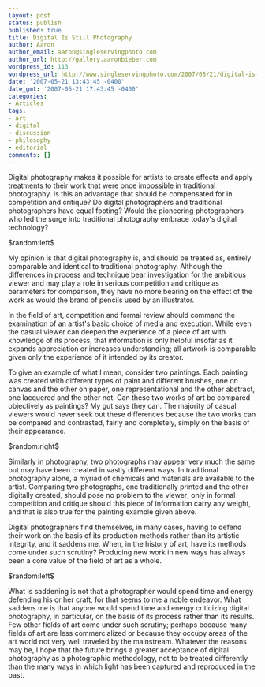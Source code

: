 ```yaml
---
layout: post
status: publish
published: true
title: Digital Is Still Photography
author: Aaron
author_email: aaron@singleservingphoto.com
author_url: http://gallery.aaronbieber.com
wordpress_id: 113
wordpress_url: http://www.singleservingphoto.com/2007/05/21/digital-is-still-photography/
date: '2007-05-21 13:43:45 -0400'
date_gmt: '2007-05-21 17:43:45 -0400'
categories:
- Articles
tags:
- art
- digital
- discussion
- philosophy
- editorial
comments: []
---
```

Digital photography makes it possible for artists to create effects and
apply treatments to their work that were once impossible in traditional
photography. Is this an advantage that should be compensated for in
competition and critique? Do digital photographers and traditional
photographers have equal footing? Would the pioneering photographers who
led the surge into traditional photography embrace today's digital
technology?

\$random:left\$

My opinion is that digital photography is, and should be treated as,
entirely comparable and identical to traditional photography. Although
the differences in process and technique bear investigation for the
ambitious viewer and may play a role in serious competition and critique
as parameters for comparison, they have no more bearing on the effect of
the work as would the brand of pencils used by an illustrator.

In the field of art, competition and formal review should command the
examination of an artist's basic choice of media and execution. While
even the casual viewer can deepen the experience of a piece of art with
knowledge of its process, that information is only helpful insofar as it
expands appreciation or increases understanding; all artwork is
comparable given only the experience of it intended by its creator.

To give an example of what I mean, consider two paintings. Each painting
was created with different types of paint and different brushes, one on
canvas and the other on paper, one representational and the other
abstract, one lacquered and the other not. Can these two works of art be
compared objectively as paintings? My gut says they can. The majority of
casual viewers would never seek out these differences because the two
works can be compared and contrasted, fairly and completely, simply on
the basis of their appearance.

\$random:right\$

Similarly in photography, two photographs may appear very much the same
but may have been created in vastly different ways. In traditional
photography alone, a myriad of chemicals and materials are available to
the artist. Comparing two photographs, one traditionally printed and the
other digitally created, should pose no problem to the viewer; only in
formal competition and critique should this piece of information carry
any weight, and that is also true for the painting example given above.

Digital photographers find themselves, in many cases, having to defend
their work on the basis of its production methods rather than its
artistic integrity, and it saddens me. When, in the history of art, have
its methods come under such scrutiny? Producing new work in new ways has
always been a core value of the field of art as a whole.

\$random:left\$

What is saddening is not that a photographer would spend time and energy
defending his or her craft, for that seems to me a noble endeavor. What
saddens me is that anyone would spend time and energy criticizing
digital photography, in particular, on the basis of its process rather
than its results. Few other fields of art come under such scrutiny;
perhaps because many fields of art are less commercialized or because
they occupy areas of the art world not very well traveled by the
mainstream. Whatever the reasons may be, I hope that the future brings a
greater acceptance of digital photography as a photographic methodology,
not to be treated differently than the many ways in which light has been
captured and reproduced in the past.
